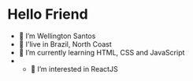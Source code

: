 <h1>Hello Friend</h1>

- 👋 I’m Wellington Santos
- 👋 I'live in Brazil, North Coast 
- 🌱 I’m currently learning HTML, CSS and JavaScript
- - 👀 I’m interested in ReactJS

<!---
WellSantos-Dev/WellSantos-Dev is a ✨ special ✨ repository because its `README.md` (this file) appears on your GitHub profile.
You can click the Preview link to take a look at your changes.
--->
